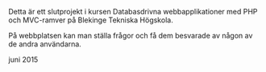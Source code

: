 Detta är ett slutprojekt i kursen Databasdrivna webbapplikationer med PHP och MVC-ramver på Blekinge Tekniska Högskola.

På webbplatsen kan man ställa frågor och få dem besvarade av någon av de andra användarna.

juni 2015